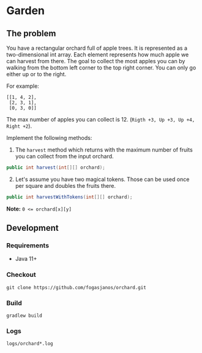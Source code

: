 Garden
======

## The problem
You have a rectangular orchard full of apple trees. It is represented as a two-dimensional int array.
Each element represents how much apple we can harvest from there.
The goal to collect the most apples you can by walking from the bottom left corner to the top right corner.
You can only go either up or to the right.

For example:
```text
[[1, 4, 2],
 [2, 3, 1],
 [0, 3, 0]]
```
The max number of apples you can collect is 12. (`Rigth +3, Up +3, Up +4, Right +2`).

Implement the following methods:
1. The `harvest` method which returns with the maximum number of fruits you can collect from the input orchard.
```java
public int harvest(int[][] orchard);
```

2. Let's assume you have two magical tokens. Those can be used once per square and doubles the fruits there.
```java
public int harvestWithTokens(int[][] orchard);
```

**Note:** `0 <= orchard[x][y]`

## Development

### Requirements

- Java 11+

### Checkout
`git clone https://github.com/fogasjanos/orchard.git`

### Build
`gradlew build`

### Logs
`logs/orchard*.log`
